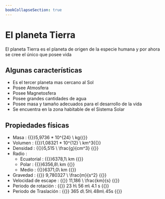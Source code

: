 ```yaml
---
bookCollapseSection: true
---
```


# El planeta Tierra

El planeta Tierra es el planeta de origen de la especie humana y por ahora se cree el único que posee vida

## Algunas características

- Es el tercer planeta mas cercano al Sol
- Posee Atmosfera
- Posee Magnetosfera
- Posee grandes cantidades de agua
- Posee masa y tamaño adecuados para el desarrollo de la vida
- Se encuentra en la zona habitable de el Sistema Solar

## Propiedades físicas

- Masa : {{<katex>}}5,9736 * 10^{24} \  kg{{</katex>}}
- Volumen : {{<katex>}}1,08321 * 10^{12} \ km^3{{</katex>}}
- Densidad : {{<katex>}}5,515 \  \frac{g}{cm^3} {{</katex>}}
- Radio :
    - Ecuatorial : {{<katex>}}6378,1\ km {{</katex>}}
    - Polar : {{<katex>}}6356,8\ km {{</katex>}}
    - Medio : {{<katex>}}6371,0\ km {{</katex>}}
- Gravedad : {{<katex>}} 9,780327 \  \frac{m}{s^2} {{</katex>}}
- Velocidad de escape : {{<katex>}} 11,186 \  \frac{km}{s} {{</katex>}}
- Periodo de rotación : {{<katex>}} 23 h\ 56 m\ 4.1 s {{</katex>}}
- Periodo de Traslación : {{<katex>}} 365 d\ 5h\ 48m\ 45s {{</katex>}}
